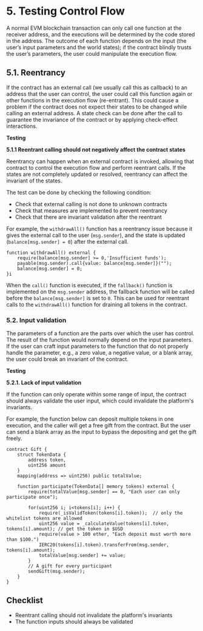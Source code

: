 # 5. Testing Control Flow

A normal EVM blockchain transaction can only call one function at the receiver address, and the executions will be determined by the code stored in the address. The outcome of each function depends on the input (the user’s input parameters and the world states); if the contract blindly trusts the user’s parameters, the user could manipulate the execution flow.

## 5.1. Reentrancy

If the contract has an external call (we usually call this as callback) to an address that the user can control, the user could call this function again or other functions in the execution flow (re-entrant). This could cause a problem if the contract does not expect their states to be changed while calling an external address. A state check can be done after the call to guarantee the invariance of the contract or by applying check-effect interactions.

**Testing**

**5.1.1 Reentrant calling should not negatively affect the contract states**

Reentrancy can happen when an external contract is invoked, allowing that contract to control the execution flow and perform reentrant calls. If the states are not completely updated or resolved, reentrancy can affect the invariant of the states.

The test can be done by checking the following condition:

* Check that external calling is not done to unknown contracts
* Check that measures are implemented to prevent reentrancy
* Check that there are invariant validation after the reentrant

For example, the `withdrawAll()` function has a reentrancy issue because it gives the external call to the user (`msg.sender`), and the state is updated (`balance[msg.sender] = 0`) after the external call.

```solidity
function withdrawAll() external {
    require(balance[msg.sender] >= 0,'Insufficient funds');
    payable(msg.sender).call{value: balance[msg.sender]}("");
    balance[msg.sender] = 0;
}i
```

When the `call()` function is executed, if the `fallback()` function is implemented on the `msg.sender` address, the fallback function will be called before the `balance[msg.sender]` is set to `0`. This can be used for reentrant calls to the `withdrawAll()` function for draining all tokens in the contract.

### 5.2. Input validation

The parameters of a function are the parts over which the user has control. The result of the function would normally depend on the input parameters. If the user can craft input parameters to the function that do not properly handle the parameter, e.g., a zero value, a negative value, or a blank array, the user could break an invariant of the contract.

**Testing**

**5.2.1. Lack of input validation**

If the function can only operate within some range of input, the contract should always validate the user input, which could invalidate the platform's invariants.

For example, the function below can deposit multiple tokens in one execution, and the caller will get a free gift from the contract. But the user can send a blank array as the input to bypass the depositing and get the gift freely.

```solidity
contract Gift {
    struct TokenData {
        address token,
        uint256 amount
    } 
    mapping(address => uint256) public totalValue;
  
    function participate(TokenData[] memory tokens) external {
        require(totalValue[msg.sender] == 0, "Each user can only participate once");
    
        for(uint256 i; i<tokens[i]; i++) {
            require(_isValidToken(tokens[i].token));  // only the whitelist tokens are allowed
            uint256 value = _calculateValue(tokens[i].token, tokens[i].amount); // get the token in $USD
            require(value > 100 ether, "Each deposit must worth more than $100.")
            IERC20(tokens[i].token).transferFrom(msg.sender, tokens[i].amount);
            totalValue[msg.sender] += value;
        }
        // A gift for every participant
        sendGift(msg.sender);
    }
}
```

## Checklist

* Reentrant calling should not invalidate the platform's invariants
* The function inputs should always be validated
